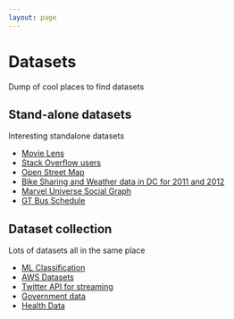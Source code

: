 ```yaml
---
layout: page
---
```


# Datasets

Dump of cool places to find datasets

## Stand-alone datasets
Interesting standalone datasets
* [Movie Lens](http://grouplens.org/datasets/movielens/)
* [Stack Overflow users](http://blog.stackoverflow.com/category/cc-wiki-dump/)
* [Open Street Map](http://wiki.openstreetmap.org/wiki/Planet.osm)
* [Bike Sharing and Weather data in DC for 2011 and 2012](http://archive.ics.uci.edu/ml/datasets/Bike+Sharing+Dataset)
* [ Marvel Universe Social Graph](http://aws.amazon.com/datasets/5621954952932508)
* [GT Bus Schedule](GT-Bus-Schedule)

## Dataset collection
Lots of datasets all in the same place
* [ML Classification](http://archive.ics.uci.edu/ml/datasets.html)
* [AWS Datasets](https://registry.opendata.aws/)
* [Twitter API for streaming](https://dev.twitter.com/)
* [Government data](http://www.data.gov/)
* [Health Data](https://www.healthdata.gov/)

